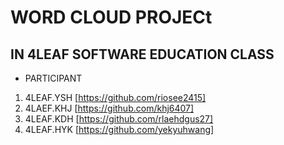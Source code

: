 # WORD CLOUD PROJECt

## IN 4LEAF SOFTWARE EDUCATION CLASS

- PARTICIPANT

1. 4LEAF.YSH
   [https://github.com/riosee2415]
2. 4LAEF.KHJ
   [https://github.com/khj6407]
3. 4LEAF.KDH
   [https://github.com/rlaehdgus27]
4. 4LEAF.HYK
   [https://github.com/yekyuhwang]
